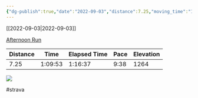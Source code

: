```yaml
---
{"dg-publish":true,"date":"2022-09-03","distance":7.25,"moving_time":"1:09:53","elapsed_time":"1:16:37","pace":"9:38","total_elevation_gain":1264,"url":"https://www.strava.com/activities/7750056080","permalink":"/01-personal/strava/2022-09-03-afternoon-run/","dgPassFrontmatter":true}
---
```



[[2022-09-03\|2022-09-03]]

[Afternoon Run](https://www.strava.com/activities/7750056080)

| Distance | Time    | Elapsed Time | Pace | Elevation |
| -------- | ------- | ------------ | ---- | --------- |
| 7.25     | 1:09:53 | 1:16:37      | 9:38 | 1264      |



    
![](https://dgtzuqphqg23d.cloudfront.net/d5EwlqptT37GqyzUNMQXl7JObMF_AL6NT8nb21Y6kuA-768x576.jpg)

    

#strava
